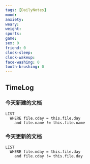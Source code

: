 ```yaml
---
tags: [DailyNotes]
mood: 
anxiety: 
weary: 
weight:
sports: 
game:
sex: 0
friend: 0
clock-sleep:
clock-wakeup:
face-washing: 0
tooth-brushing: 0
---
```


## TimeLog



### 今天新建的文档
```dataview
LIST 
  WHERE file.cday = this.file.day
    and file.name != this.file.name
```

### 今天更新的文档
```dataview
LIST
  WHERE file.mday = this.file.day
    and file.cday != this.file.day
```
